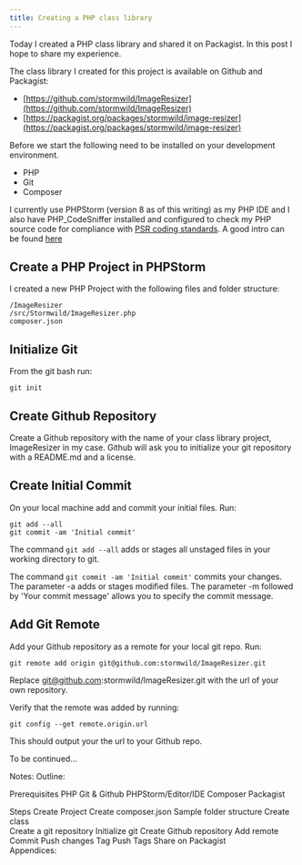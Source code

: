 ```yaml
---
title: Creating a PHP class library
---
```


Today I created a PHP class library and shared it on Packagist. In this post I hope to share my experience. 

The class library I created for this project is available on Github and Packagist:

* [https://github.com/stormwild/ImageResizer](https://github.com/stormwild/ImageResizer)
* [https://packagist.org/packages/stormwild/image-resizer](https://packagist.org/packages/stormwild/image-resizer)

Before we start the following need to be installed on your development environment.

* PHP
* Git
* Composer

I currently use PHPStorm (version 8 as of this writing) as my PHP IDE and I also have PHP_CodeSniffer installed and configured to check my PHP source code for compliance with [PSR coding standards](http://www.php-fig.org/). A good intro can be found [here](http://code.tutsplus.com/tutorials/psr-huh--net-29314)

Create a PHP Project in PHPStorm
--------------------------------

I created a new PHP Project with the following files and folder structure:

    /ImageResizer
    /src/Stormwild/ImageResizer.php
    composer.json

Initialize Git
--------------

From the git bash run:

    git init    

Create Github Repository
------------------------

Create a Github repository with the name of your class library project, ImageResizer in my case. Github will ask you to initialize your git repository with a README.md and a license.

Create Initial Commit
---------------------

On your local machine add and commit your initial files. Run:

    git add --all
    git commit -am 'Initial commit'

The command `git add --all` adds or stages all unstaged files in your working directory to git.

The command `git commit -am 'Initial commit'` commits your changes. The parameter -a adds or stages modified files. The parameter -m followed by 'Your commit message' allows you to specify the commit message.

Add Git Remote
--------------

Add your Github repository as a remote for your local git repo. Run:

    git remote add origin git@github.com:stormwild/ImageResizer.git

Replace git@github.com:stormwild/ImageResizer.git with the url of your own repository.

Verify that the remote was added by running:

    git config --get remote.origin.url

This should output your the url to your Github repo.

To be continued...

Notes:
Outline:

Prerequisites
PHP
Git & Github
PHPStorm/Editor/IDE
Composer
Packagist

Steps
Create Project
    Create composer.json
    Sample folder structure
    Create class            
Create a git repository 
    Initialize git
    Create Github repository
    Add remote
    Commit
    Push changes
    Tag
    Push Tags
Share on Packagist    
Appendices:




